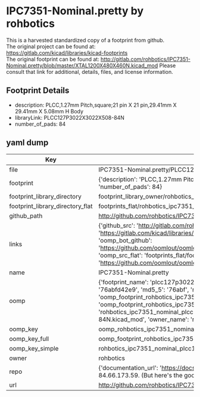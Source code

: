 # IPC7351-Nominal.pretty by rohbotics  
This is a harvested standardized copy of a footprint from github.  
The original project can be found at:  
https://gitlab.com/kicad/libraries/kicad-footprints  
The original footprint can be found at:
http://gitlab.com/rohbotics/IPC7351-Nominal.pretty/blob/master/XTAL1200X480X460N.kicad_mod
Please consult that link for additional, details, files, and license information.  
## Footprint Details
* description: PLCC,1.27mm Pitch,square;21 pin X 21 pin,29.41mm X 29.41mm X 5.08mm H Body  
* libraryLink: PLCC127P3022X3022X508-84N  
* number_of_pads: 84  
## yaml dump  
| Key | Value |  
| --- | --- |  
| file | IPC7351-Nominal.pretty/PLCC127P3022X3022X508-84N.kicad_mod |  
| footprint | {'description': 'PLCC,1.27mm Pitch,square;21 pin X 21 pin,29.41mm X 29.41mm X 5.08mm H Body', 'libraryLink': 'PLCC127P3022X3022X508-84N', 'number_of_pads': 84} |  
| footprint_library_directory | footprint_library_owner/rohbotics_IPC7351-Nominal.pretty |  
| footprint_library_directory_flat | footprints_flat/rohbotics_ipc7351_nominal_plcc127p3022x3022x508_84n/working |  
| github_path | http://github.com/rohbotics/IPC7351-Nominal.pretty/blob/master/PLCC127P3022X3022X508-84N.kicad_mod |  
| links | {'github_src': 'http://gitlab.com/rohbotics/IPC7351-Nominal.pretty/blob/master/XTAL1200X480X460N.kicad_mod', 'github_src_repo': 'https://gitlab.com/kicad/libraries/kicad-footprints', 'oomp_bot': 'footprints/rohbotics_ipc7351_nominal_plcc127p3022x3022x508_84n/working', 'oomp_bot_github': 'https://github.com/oomlout/oomlout_oomp_footprint_bot/tree/main/footprints/rohbotics_ipc7351_nominal_plcc127p3022x3022x508_84n/working', 'oomp_src_flat': 'footprints_flat/footprints_flat/rohbotics_ipc7351_nominal_plcc127p3022x3022x508_84n/working', 'oomp_src_flat_github': 'https://github.com/oomlout/oomlout_oomp_footprint_src/tree/main/footprints_flat/rohbotics_ipc7351_nominal_plcc127p3022x3022x508_84n/working'} |  
| name | IPC7351-Nominal.pretty |  
| oomp | {'footprint_name': 'plcc127p3022x3022x508_84n', 'library_name': 'ipc7351_nominal', 'md5': '76abfd42e95565eb90cd3d31e7e6c47f', 'md5_10': '76abfd42e9', 'md5_5': '76abf', 'md5_6': '76abfd', 'oomp_key': 'oomp_rohbotics_ipc7351_nominal_plcc127p3022x3022x508_84n', 'oomp_key_extra': 'oomp_footprint_rohbotics_ipc7351_nominal_plcc127p3022x3022x508_84n', 'oomp_key_full': 'oomp_footprint_rohbotics_ipc7351_nominal_plcc127p3022x3022x508_84n_76abfd', 'oomp_key_simple': 'rohbotics_ipc7351_nominal_plcc127p3022x3022x508_84n', 'original_filename': 'IPC7351-Nominal.pretty/PLCC127P3022X3022X508-84N.kicad_mod', 'owner_name': 'rohbotics'} |  
| oomp_key | oomp_rohbotics_ipc7351_nominal_plcc127p3022x3022x508_84n |  
| oomp_key_full | oomp_footprint_rohbotics_ipc7351_nominal_plcc127p3022x3022x508_84n |  
| oomp_key_simple | rohbotics_ipc7351_nominal_plcc127p3022x3022x508_84n |  
| owner | rohbotics |  
| repo | {'documentation_url': 'https://docs.github.com/rest/overview/resources-in-the-rest-api#rate-limiting', 'message': "API rate limit exceeded for 84.66.173.59. (But here's the good news: Authenticated requests get a higher rate limit. Check out the documentation for more details.)"} |  
| url | http://github.com/rohbotics/IPC7351-Nominal.pretty |  

